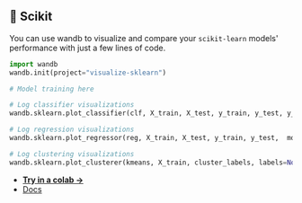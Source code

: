 ## 📍 Scikit
You can use wandb to visualize and compare your `scikit-learn` models' performance with just a few lines of code.
```python
import wandb
wandb.init(project="visualize-sklearn")

# Model training here

# Log classifier visualizations
wandb.sklearn.plot_classifier(clf, X_train, X_test, y_train, y_test, y_pred, y_probas, labels, model_name='SVC', feature_names=None)

# Log regression visualizations
wandb.sklearn.plot_regressor(reg, X_train, X_test, y_train, y_test,  model_name='Ridge')

# Log clustering visualizations
wandb.sklearn.plot_clusterer(kmeans, X_train, cluster_labels, labels=None, model_name='KMeans')
```

- **[Try in a colab →](http://wandb.me/scikit-colab)**
- [Docs](https://docs.wandb.com/library/integrations/scikit)
